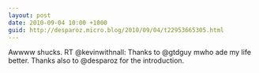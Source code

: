 ```yaml
---
layout: post
date: 2010-09-04 10:00 +1000
guid: http://desparoz.micro.blog/2010/09/04/t22953665305.html
---
```

Awwww shucks. RT @kevinwithnall: Thanks to @gtdguy mwho ade my life better. Thanks also to @desparoz for the introduction.

